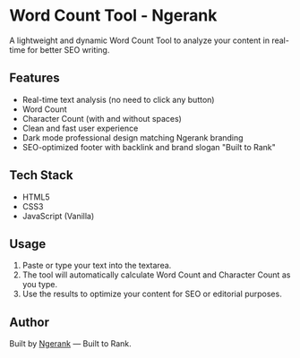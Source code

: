 # Word Count Tool - Ngerank

A lightweight and dynamic Word Count Tool to analyze your content in real-time for better SEO writing.

## Features
- Real-time text analysis (no need to click any button)
- Word Count
- Character Count (with and without spaces)
- Clean and fast user experience
- Dark mode professional design matching Ngerank branding
- SEO-optimized footer with backlink and brand slogan \"Built to Rank\"

## Tech Stack
- HTML5
- CSS3
- JavaScript (Vanilla)

## Usage
1. Paste or type your text into the textarea.
2. The tool will automatically calculate Word Count and Character Count as you type.
3. Use the results to optimize your content for SEO or editorial purposes.

## Author
Built by [Ngerank](https://ngerank.id) — Built to Rank.